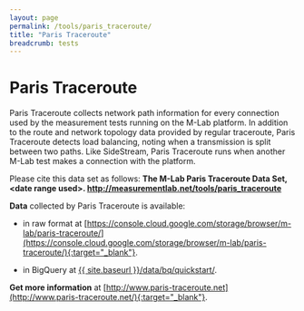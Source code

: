 ```yaml
---
layout: page
permalink: /tools/paris_traceroute/
title: "Paris Traceroute"
breadcrumb: tests
---
```


# Paris Traceroute

Paris Traceroute collects network path information for every connection used by the measurement tests running on the M-Lab platform. In addition to the route and network topology data provided by regular traceroute, Paris Traceroute detects load balancing, noting when a transmission is split between two paths. Like SideStream, Paris Traceroute runs when another M-Lab test makes a connection with the platform.

Please cite this data set as follows: **The M-Lab Paris Traceroute Data Set, &lt;date range used&gt;. http://measurementlab.net/tools/paris_traceroute**

**Data** collected by Paris Traceroute is available:

* in raw format at [https://console.cloud.google.com/storage/browser/m-lab/paris-traceroute/](https://console.cloud.google.com/storage/browser/m-lab/paris-traceroute/){:target="_blank"}.

* in BigQuery at [{{ site.baseurl }}/data/bq/quickstart/](http://www.measurementlab.net/data/bq/quickstart/).

**Get more information** at [http://www.paris-traceroute.net](http://www.paris-traceroute.net/){:target="_blank"}.